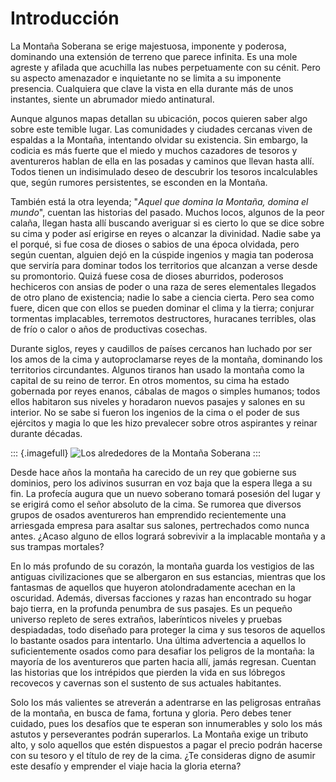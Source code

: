 # Introducción

La Montaña Soberana se erige majestuosa, imponente y poderosa, dominando una extensión de terreno que parece infinita. Es una mole agreste y afilada que acuchilla las nubes perpetuamente con su cénit. Pero su aspecto amenazador e inquietante no se limita a su imponente presencia. Cualquiera que clave la vista en ella durante más de unos instantes, siente un abrumador miedo antinatural.

Aunque algunos mapas detallan su ubicación, pocos quieren saber algo sobre este temible lugar. Las comunidades y ciudades cercanas viven de espaldas a la Montaña, intentando olvidar su existencia. Sin embargo, la codicia es más fuerte que el miedo y muchos cazadores de tesoros y aventureros hablan de ella en las posadas y caminos que llevan hasta allí. Todos tienen un indisimulado deseo de descubrir los tesoros incalculables que, según rumores persistentes, se esconden en la Montaña.

También está la otra leyenda; "_Aquel que domina la Montaña, domina el mundo_", cuentan las historias del pasado. Muchos locos, algunos de la peor calaña, llegan hasta allí buscando averiguar si es cierto lo que se dice sobre su cima y poder así erigirse en reyes o alcanzar la divinidad. Nadie sabe ya el porqué, si fue cosa de dioses o sabios de una época olvidada, pero según cuentan, alguien dejó en la cúspide ingenios y magia tan poderosa que serviría para dominar todos los territorios que alcanzan a verse desde su promontorio. Quizá fuese cosa de dioses aburridos, poderosos hechiceros con ansias de poder o una raza de seres elementales llegados de otro plano de existencia; nadie lo sabe a ciencia cierta. Pero sea como fuere, dicen que con ellos se pueden dominar el clima y la tierra; conjurar tormentas implacables, terremotos destructores, huracanes terribles, olas de frío o calor o años de productivas cosechas.

Durante siglos, reyes y caudillos de países cercanos han luchado por ser los amos de la cima y autoproclamarse reyes de la montaña, dominando los territorios circundantes. Algunos tiranos han usado la montaña como la capital de su reino de terror. En otros momentos, su cima ha estado gobernada por reyes enanos, cábalas de magos o simples humanos; todos ellos habitaron sus niveles y horadaron nuevos pasajes y salones en su interior. No se sabe si fueron los ingenios de la cima o el poder de sus ejércitos y magia lo que les hizo prevalecer sobre otros aspirantes y reinar durante décadas.

::: {.imagefull}
![Los alrededores de la Montaña Soberana](./02-introduccion/mountains-x4.png)
:::

Desde hace años la montaña ha carecido de un rey que gobierne sus dominios, pero los adivinos susurran en voz baja que la espera llega a su fin. La profecía augura que un nuevo soberano tomará posesión del lugar y se erigirá como el señor absoluto de la cima. Se rumorea que diversos grupos de osados aventureros han emprendido recientemente una arriesgada empresa para asaltar sus salones, pertrechados como nunca antes. ¿Acaso alguno de ellos logrará sobrevivir a la implacable montaña y a sus trampas mortales?

En lo más profundo de su corazón, la montaña guarda los vestigios de las antiguas civilizaciones que se albergaron en sus estancias, mientras que los fantasmas de aquellos que huyeron atolondradamente acechan en la oscuridad. Además, diversas facciones y razas han encontrado su hogar bajo tierra, en la profunda penumbra de sus pasajes. Es un pequeño universo repleto de seres extraños, laberínticos niveles y pruebas despiadadas, todo diseñado para proteger la cima y sus tesoros de aquellos lo bastante osados para intentarlo. Una última advertencia a aquellos lo suficientemente osados como para desafiar los peligros de la montaña: la mayoría de los aventureros que parten hacia allí, jamás regresan. Cuentan las historias que los intrépidos que pierden la vida en sus lóbregos recovecos y cavernas son el sustento de sus actuales habitantes.

Solo los más valientes se atreverán a adentrarse en las peligrosas entrañas de la montaña, en busca de fama, fortuna y gloria. Pero debes tener cuidado, pues los desafíos que te esperan son innumerables y solo los más astutos y perseverantes podrán superarlos. La Montaña exige un tributo alto, y solo aquellos que estén dispuestos a pagar el precio podrán hacerse con su tesoro y el título de rey de la cima. ¿Te consideras digno de asumir este desafío y emprender el viaje hacia la gloria eterna?
